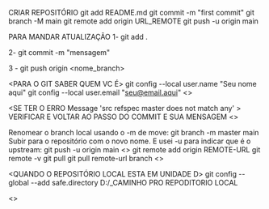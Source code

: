 CRIAR REPOSITÓRIO
    git add README.md
    git commit -m "first commit"
    git branch -M main
    git remote add origin URL_REMOTE
    git push -u origin main



PARA MANDAR ATUALIZAÇÃO
1-  git add . 

2- git commit -m "mensagem"

3 - git push origin <nome_branch>



<PARA O GIT SABER QUEM VC É>
    git config --local user.name "Seu nome aqui"
    git config --local user.email "seu@email.aqui"
<>

<SE TER O ERRO Message 'src refspec master does not match any' >
    VERIFICAR E VOLTAR AO PASSO DO COMMIT E SUA MENSAGEM
<>

<MUDAR O NOME DA BRANCH NO TERMINAL>
    Renomear o branch local usando o -m de move: git branch -m master main
    Subir para o repositório com o novo nome. E usei -u para indicar que é o upstream: git push -u origin main
<>

<GIT PUUL>
    git remote add origin REMOTE-URL
    git remote -v
    git pull
    git pull remote-url branch
<>

<QUANDO O REPOSITÓRIO LOCAL ESTA EM UNIDADE D>
    git config --global --add safe.directory D:/_CAMINHO PRO REPODITORIO LOCAL

<>